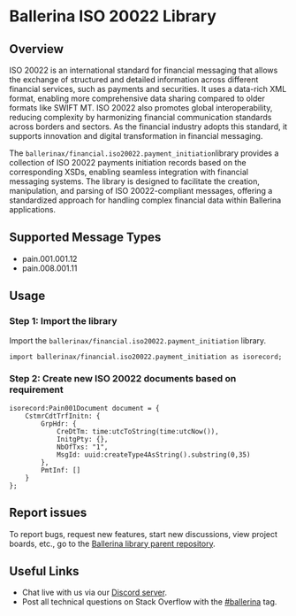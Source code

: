 # Ballerina ISO 20022 Library

## Overview

ISO 20022 is an international standard for financial messaging that allows the exchange of structured and detailed information across different financial services, such as payments and securities. It uses a data-rich XML format, enabling more comprehensive data sharing compared to older formats like SWIFT MT. ISO 20022 also promotes global interoperability, reducing complexity by harmonizing financial communication standards across borders and sectors. As the financial industry adopts this standard, it supports innovation and digital transformation in financial messaging.

The `ballerinax/financial.iso20022.payment_initiation`library provides a collection of ISO 20022 payments initiation records based on the corresponding XSDs, enabling seamless integration with financial messaging systems. The library is designed to facilitate the creation, manipulation, and parsing of ISO 20022-compliant messages, offering a standardized approach for handling complex financial data within Ballerina applications. 

## Supported Message Types

- pain.001.001.12
- pain.008.001.11

## Usage

### Step 1: Import the library

Import the `ballerinax/financial.iso20022.payment_initiation` library.

```ballerina
import ballerinax/financial.iso20022.payment_initiation as isorecord;
```

### Step 2: Create new ISO 20022 documents based on requirement

```ballerina
isorecord:Pain001Document document = {
    CstmrCdtTrfInitn: {
        GrpHdr: {
            CreDtTm: time:utcToString(time:utcNow()), 
            InitgPty: {}, 
            NbOfTxs: "1", 
            MsgId: uuid:createType4AsString().substring(0,35)
        }, 
        PmtInf: []
    }
};
```

## Report issues

To report bugs, request new features, start new discussions, view project boards, etc., go to
the [Ballerina library parent repository](https://github.com/ballerina-platform/ballerina-library).

## Useful Links

- Chat live with us via our [Discord server](https://discord.gg/ballerinalang).
- Post all technical questions on Stack Overflow with the [#ballerina](https://stackoverflow.com/questions/tagged/ballerina) tag.
